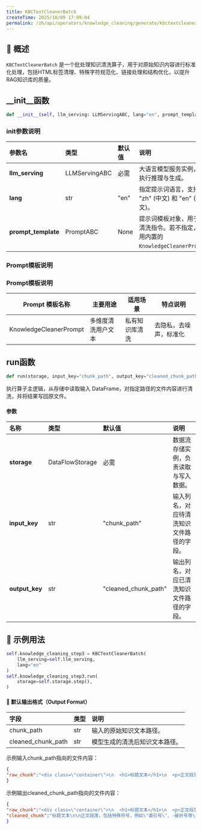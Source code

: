 ```yaml
---
title: KBCTextCleanerBatch
createTime: 2025/10/09 17:09:04
permalink: /zh/api/operators/knowledge_cleaning/generate/kbctextcleanerbatch/
---
```


## 📘 概述

`KBCTextCleanerBatch` 是一个批处理知识清洗算子，用于对原始知识内容进行标准化处理，包括HTML标签清理、特殊字符规范化、链接处理和结构优化，以提升RAG知识库的质量。

## \_\_init\_\_函数

```python
def __init__(self, llm_serving: LLMServingABC, lang="en", prompt_template = None)
```

### init参数说明

| 参数名 | 类型 | 默认值 | 说明 |
| :--- | :--- | :--- | :--- |
| **llm_serving** | LLMServingABC | 必需 | 大语言模型服务实例，用于执行推理与生成。 |
| **lang** | str | "en" | 指定提示词语言，支持 "zh" (中文) 和 "en" (英文)。 |
| **prompt_template** | PromptABC | None | 提示词模板对象，用于构建清洗指令。若不指定，则使用内置的 `KnowledgeCleanerPrompt`。 |

### Prompt模板说明

### Prompt模板说明
| Prompt 模板名称 | 主要用途 | 适用场景 | 特点说明 |
| --- | --- | --- | --- |
|KnowledgeCleanerPrompt |多维度清洗用户文本 |私有知识库清洗 |去隐私，去噪声，标准化 |

## run函数

```python
def run(storage, input_key="chunk_path", output_key="cleaned_chunk_path")
```

执行算子主逻辑，从存储中读取输入 DataFrame，对指定路径的文件内容进行清洗，并将结果写回原文件。

#### 参数

| 名称 | 类型 | 默认值 | 说明 |
| :--- | :--- | :--- | :--- |
| **storage** | DataFlowStorage | 必需 | 数据流存储实例，负责读取与写入数据。 |
| **input_key** | str | "chunk_path" | 输入列名，对应待清洗知识文件路径的字段。 |
| **output_key** | str | "cleaned_chunk_path" | 输出列名，对应已清洗知识文件路径的字段。 |

## 🧠 示例用法
```python
self.knowledge_cleaning_step3 = KBCTextCleanerBatch(
    llm_serving=self.llm_serving,
    lang="en"
)
self.knowledge_cleaning_step3.run(
    storage=self.storage.step(),
)
```

#### 🧾 默认输出格式（Output Format）
| 字段 | 类型 | 说明 |
| :-------------- | :---- | :---------- |
| chunk_path | str | 输入的原始知识文本路径。 |
| cleaned_chunk_path | str | 模型生成的清洗后知识文本路径。 |

示例输入chunk_path指向的文件内容：
```json
{
"raw_chunk":"<div class=\"container\">\n  <h1>标题文本</h1>\n  <p>正文段落，包括特殊符号，例如“弯引号”、–破折号等</p>\n  <img src=\"example.jpg\" alt=\"示意图\">\n  <a href=\"...\">链接文本</a>\n  <pre><code>代码片段</code></pre>\n</div>"
}
```
示例输出cleaned_chunk_path指向的文件内容：
```json
{
"raw_chunk":"<div class=\"container\">\n  <h1>标题文本</h1>\n  <p>正文段落，包括特殊符号，例如“弯引号”、–破折号等</p>\n  <img src=\"example.jpg\" alt=\"示意图\">\n  <a href=\"...\">链接文本</a>\n  <pre><code>代码片段</code></pre>\n</div>",
"cleaned_chunk":"标题文本\n\n正文段落，包括特殊符号，例如\"直引号\"、-破折号等\n\n[Image: 示意图 example.jpg]\n\n链接文本\n\n<code>代码片段</code>"
}
```
